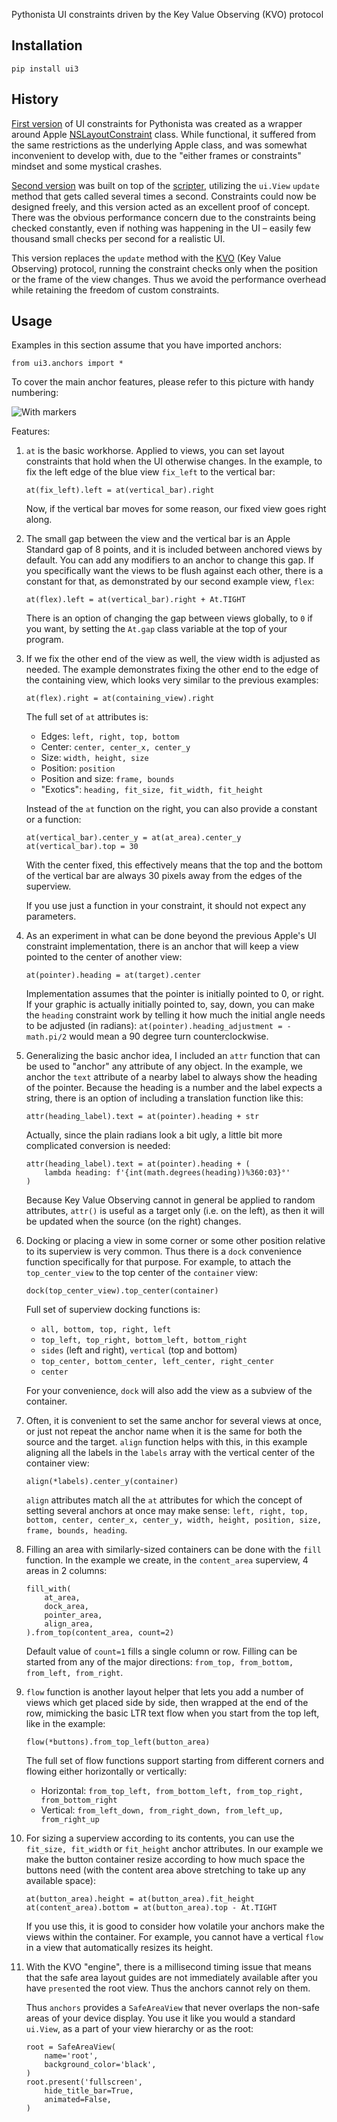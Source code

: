 Pythonista UI constraints driven by the Key Value Observing (KVO) protocol

## Installation

    pip install ui3

## History

[First version](https://github.com/mikaelho/pythonista-uiconstraints) of UI constraints for Pythonista was created as a wrapper around Apple [NSLayoutConstraint](https://developer.apple.com/documentation/uikit/nslayoutconstraint?language=objc) class. While functional, it suffered from the same restrictions as the underlying Apple class, and was somewhat inconvenient to develop with, due to the "either frames or constraints" mindset and some mystical crashes.

[Second version]() was built on top of the [scripter](https://github.com/mikaelho/scripter), utilizing the `ui.View` `update` method that gets called several times a second. Constraints could now be designed freely, and this version acted as an excellent proof of concept. There was the obvious performance concern due to the constraints being checked constantly, even if nothing was happening in the UI – easily few thousand small checks per second for a realistic UI.

This version replaces the `update` method with the [KVO](https://developer.apple.com/documentation/objectivec/nsobject/nskeyvalueobserving?language=objc) (Key Value Observing) protocol, running the constraint checks only when the position or the frame of the view changes. Thus we avoid the performance overhead while retaining the freedom of custom constraints.

## Usage

Examples in this section assume that you have imported anchors:

```
from ui3.anchors import *
```

To cover the main anchor features, please refer to this picture with handy numbering:

![With markers](https://raw.githubusercontent.com/mikaelho/scripter/master/images/anchor-with-markers.png)

Features:

1. `at` is the basic workhorse. Applied to views, you can set layout constraints that hold when the UI otherwise changes. In the example, to fix the left edge of the blue view `fix_left` to the vertical bar:
  
    ```
    at(fix_left).left = at(vertical_bar).right
    ```
   
   Now, if the vertical bar moves for some reason, our fixed view goes right along.
   
2. The small gap between the view and the vertical bar is an Apple Standard gap of 8 points, and it is included between anchored views by default. You can add any modifiers to an anchor to change this gap. If you specifically want the views to be flush against each other, there is a constant for that, as demonstrated by our second example view, `flex`:
    
    ```
    at(flex).left = at(vertical_bar).right + At.TIGHT
    ```
    
   There is an option of changing the gap between views globally, to `0` if you want, by setting the `At.gap` class variable at the top of your program.
    
3. If we fix the other end of the view as well, the view width is adjusted as needed. The example demonstrates fixing the other end to the edge of the containing view, which looks very similar to the previous examples:

    ```
    at(flex).right = at(containing_view).right
    ```
    
   The full set of `at` attributes is:
   
   - Edges: `left, right, top, bottom`
   - Center: `center, center_x, center_y`
   - Size: `width, height, size`
   - Position: `position`
   - Position and size: `frame, bounds`
   - "Exotics": `heading, fit_size, fit_width, fit_height`
   
   Instead of the `at` function on the right, you can also provide a constant or a function:
   
    ```
    at(vertical_bar).center_y = at(at_area).center_y
    at(vertical_bar).top = 30
    ```
    
    With the center fixed, this effectively means that the top and the bottom of the vertical bar are always 30 pixels away from the edges of the superview.
    
    If you use just a function in your constraint, it should not expect any parameters.
   
4. As an experiment in what can be done beyond the previous Apple's UI constraint implementation, there is an anchor that will keep a view pointed to the center of another view:

    ```
    at(pointer).heading = at(target).center
    ```
    
   Implementation assumes that the pointer is initially pointed to 0, or right. If your graphic is actually initially pointed to, say, down, you can make the `heading` constraint work by telling it how much the initial angle needs to be adjusted (in radians): `at(pointer).heading_adjustment = -math.pi/2` would mean a 90 degree turn counterclockwise.
   
5. Generalizing the basic anchor idea, I included an `attr` function that can be used to "anchor" any attribute of any object. In the example, we anchor the `text` attribute of a nearby label to always show the heading of the pointer. Because the heading is a number and the label expects a string, there is an option of including a translation function like this:

    ```
    attr(heading_label).text = at(pointer).heading + str
    ```
    
   Actually, since the plain radians look a bit ugly, a little bit more complicated conversion is needed:
   
   ```
   attr(heading_label).text = at(pointer).heading + (
       lambda heading: f'{int(math.degrees(heading))%360:03}°'
   )
   ```
   
   Because Key Value Observing cannot in general be applied to random attributes, `attr()` is useful as a target only (i.e. on the left), as then it will be updated when the source (on the right) changes.
   
6. Docking or placing a view in some corner or some other position relative to its superview is very common. Thus there is a `dock` convenience function specifically for that purpose. For example, to attach the `top_center_view` to the top center of the `container` view:

    ```
    dock(top_center_view).top_center(container)
    ```
    
   Full set of superview docking functions is:
   
   - `all, bottom, top, right, left`
   - `top_left, top_right, bottom_left, bottom_right`
   - `sides` (left and right), `vertical` (top and bottom)
   - `top_center, bottom_center, left_center, right_center`
   - `center`

   For your convenience, `dock` will also add the view as a subview of the container.

7. Often, it is convenient to set the same anchor for several views at once, or just not repeat the anchor name when it is the same for both the source and the target. `align` function helps with this, in this example aligning all the labels in the `labels` array with the vertical center of the container view:

    ```
    align(*labels).center_y(container)
    ```
    
   `align` attributes match all the `at` attributes for which the concept of setting several anchors at once may make sense:
   `left, right, top, bottom, center, center_x, center_y, width, height, position, size, frame, bounds, heading`.
    
8. Filling an area with similarly-sized containers can be done with the `fill` function. In the example we create, in the `content_area` superview, 4 areas in 2 columns:

    ```
    fill_with(
        at_area,
        dock_area,
        pointer_area,
        align_area,
    ).from_top(content_area, count=2)
    ```
    
   Default value of `count=1` fills a single column or row. Filling can be started from any of the major directions: `from_top, from_bottom, from_left, from_right`.
   
9. `flow` function is another layout helper that lets you add a number of views which get placed side by side, then wrapped at the end of the row, mimicking the basic LTR text flow when you start from the top left, like in the example:

    ```
    flow(*buttons).from_top_left(button_area)
    ```
    
   The full set of flow functions support starting from different corners and flowing either horizontally or vertically:
   - Horizontal: `from_top_left, from_bottom_left, from_top_right, from_bottom_right`
   - Vertical: `from_left_down, from_right_down, from_left_up, from_right_up`
    
10. For sizing a superview according to its contents, you can use the `fit_size, fit_width` or `fit_height` anchor attributes. In our example we make the button container resize according to how much space the buttons need (with the content area above stretching to take up any available space):

    ```
    at(button_area).height = at(button_area).fit_height
    at(content_area).bottom = at(button_area).top - At.TIGHT
    ```
    
    If you use this, it is good to consider how volatile your anchors make the views within the container. For example, you cannot have a vertical `flow` in a view that automatically resizes its height.
    
11. With the KVO "engine", there is a millisecond timing issue that means that the safe area layout guides are not immediately available after you have `present`ed the root view. Thus the anchors cannot rely on them.

    Thus `anchors` provides a `SafeAreaView` that never overlaps the non-safe areas of your device display. You use it like you would a standard `ui.View`, as a part of your view hierarchy or as the root:
    
    ```
    root = SafeAreaView(
        name='root',
        background_color='black',
    )
    root.present('fullscreen',
        hide_title_bar=True,
        animated=False,
    )

